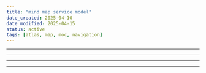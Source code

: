```yaml
---
title: "mind map service model"
date_created: 2025-04-10
date_modified: 2025-04-15
status: active
tags: [atlas, map, moc, navigation]
---
```


---

---

---

---


